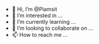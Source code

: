 - 👋 Hi, I’m @Piamsit
- 👀 I’m interested in ...
- 🌱 I’m currently learning ...
- 💞️ I’m looking to collaborate on ...
- 📫 How to reach me ...

<!---
Piamsit/Piamsit is a ✨ special ✨ repository because its `README.md` (this file) appears on your GitHub profile.
You can click the Preview link to take a look at your changes.
--->
